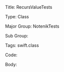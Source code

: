 Title:  RecursValueTests

Type:   Class

Major Group: NotenikTests

Sub Group:   

Tags:   swift.class

Code:



Body:


